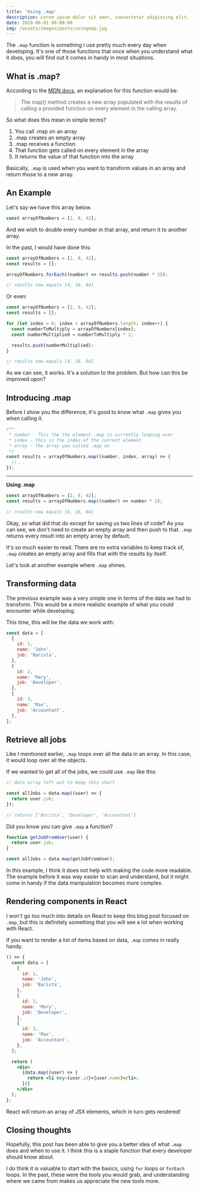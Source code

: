 ```yaml
---
title: 'Using .map'
description: Lorem ipsum dolor sit amet, consectetur adipiscing elit.
date: 2020-06-01 00:00:00
img: /assets/images/posts/usingmap.jpg
---
```


The `.map` function is something I use pretty much every day when developing.
It's one of those functions that once when you understand what it does, you will
find out it comes in handy in most situations.

## What is .map?

According to the [MDN docs](https://developer.mozilla.org/en-US/docs/Web/JavaScript/Reference/Global_Objects/Array/map), an explanation for this function would be:

> The map() method creates a new array populated with the results of calling a provided function on every element in the calling array.

So what does this mean in simple terms?

1. You call .map on an array
2. .map creates an empty array
3. .map receives a function
4. That function gets called on every element in the array
5. It returns the value of that function into the array

Basically, `.map` is used when you want to transform values in an array and return those to a new array.

## An Example

Let's say we have this array below.

```js
const arrayOfNumbers = [2, 8, 42];
```

And we wish to double every number in that array, and return it to another array.

In the past, I would have done this:

```js
const arrayOfNumbers = [2, 8, 42];
const results = [];

arrayOfNumbers.forEach((number) => results.push(number * 2));

// results now equals [4, 16, 84]
```

Or even:

```js
const arrayOfNumbers = [2, 8, 42];
const results = [];

for (let index = 0; index < arrayOfNumbers.length; index++) {
  const numberToMultiply = arrayOfNumbers[index];
  const numberMultiplied = numberToMultiply * 2;

  results.push(numberMultiplied);
}

// results now equals [4, 16, 84]
```

As we can see, it works. It's a solution to the problem. But how can this be improved upon?

## Introducing .map

Before I show you the difference, it's good to know what `.map` gives you when calling it.

```js
/**
 * number - This the the element .map is currently looping over
 * index - this is the index of the current element
 * array - The array you called .map on
 */
const results = arrayOfNumbers.map((number, index, array) => {
  //...
});
```

---

**Using .map**

```js {2}
const arrayOfNumbers = [2, 8, 42];
const results = arrayOfNumbers.map((number) => number * 2);

// results now equals [4, 16, 84]
```

Okay, so what did that do except for saving us two lines of code? As you can see, we don't need to create an empty array and then push to that. `.map` returns every result into an empty array by default.

It's so much easier to read. There are no extra variables to keep track of, `.map` creates an empty array and fills that with the results by itself.

Let's look at another example where `.map` shines.

## Transforming data

The previous example was a very simple one in terms of the data we had to transform. This would be a more realistic example of what you could encounter while developing.

This time, this will be the data we work with:

```js
const data = [
  {
    id: 1,
    name: 'John',
    job: 'Barista',
  },
  {
    id: 2,
    name: 'Mary',
    job: 'Developer',
  },
  {
    id: 3,
    name: 'Max',
    job: 'Accountant',
  },
];
```

## Retrieve all jobs

Like I mentioned earlier, `.map` loops over all the data in an array. In this case, it would loop over all the objects.

If we wanted to get all of the jobs, we could use `.map` like this:

```js
// data array left out to keep this short

const allJobs = data.map((user) => {
  return user.job;
});

// returns ['Barista', 'Developer', 'Accountant']
```

Did you know you can give `.map` a function?

```js
function getJobFromUser(user) {
  return user.job;
}

const allJobs = data.map(getJobFromUser);
```

In this example, I think it does not help with making the code more readable. The example before it was way easier to scan and understand, but it might come in handy if the data manipulation becomes more complex.

## Rendering components in React

I won't go too much into details on React to keep this blog post focused on `.map`, but this is definitely something that you will see a lot when working with React.

If you want to render a list of items based on data, `.map` comes in really handy.

```jsx
() => {
  const data = [
    {
      id: 1,
      name: 'John',
      job: 'Barista',
    },
    {
      id: 2,
      name: 'Mary',
      job: 'Developer',
    },
    {
      id: 3,
      name: 'Max',
      job: 'Accountant',
    },
  ];

  return (
    <div>
      {data.map((user) => {
        return <li key={user.id}>{user.name}</li>;
      })}
    </div>
  );
};
```

React will return an array of JSX elements, which in turn gets rendered!

## Closing thoughts

Hopefully, this post has been able to give you a better idea of what `.map` does and when to use it. I think this is a staple function that every developer should know about.

I do think it is valuable to start with the basics, using `for` loops or `forEach` loops. In the past, these were the tools you would grab, and understanding where we came from makes us appreciate the new tools more.
